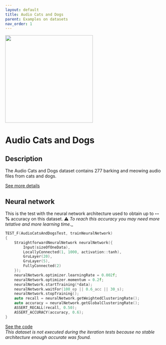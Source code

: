 ```yaml
---
layout: default
title: Audio Cats and Dogs
parent: Examples on datasets
nav_order: 1
---
```


<p >
    <img src="{{site.baseurl}}/assets/images/examples/cat_and_dog.jpg" att="cat and dog" width="280px" class="center"/>
</p>

# Audio Cats and Dogs

## Description

The Audio Cats and Dogs dataset contains 277 barking and meowing audio files from cats and dogs.

[See more details](https://www.kaggle.com/mmoreaux/audio-cats-and-dogs)

## Neural network 

This is the test with the neural network architecture used to obtain up to **--%** accuracy on this dataset.
:warning: _To reach this accuracy you may need more tetative and more learning time.__


```cpp
TEST_F(AudioCatsAndDogsTest, trainNeuralNetwork)
{
    StraightforwardNeuralNetwork neuralNetwork({
        Input(sizeOfOneData),
        LocallyConnected(1, 1000, activation::tanh),
        GruLayer(20),
        GruLayer(5),
        FullyConnected(2)
    });
    neuralNetwork.optimizer.learningRate = 0.002f;
    neuralNetwork.optimizer.momentum = 0.2f;
    neuralNetwork.startTraining(*data);
    neuralNetwork.waitFor(100_ep || 0.6_acc || 30_s);
    neuralNetwork.stopTraining();
    auto recall = neuralNetwork.getWeightedClusteringRate();
    auto accuracy = neuralNetwork.getGlobalClusteringRate();
    ASSERT_RECALL(recall, 0.50);
    ASSERT_ACCURACY(accuracy, 0.6);
}
```
[See the code](https://github.com/MatthieuHernandez/StraightforwardNeuralNetwork/blob/master/tests/dataset_tests/audio-cats-and-dogs/AudioCatsAndDogsTest.cpp)
<br/>
_This dataset is not executed during the iteration tests because no stable architecture enough accurate was found._